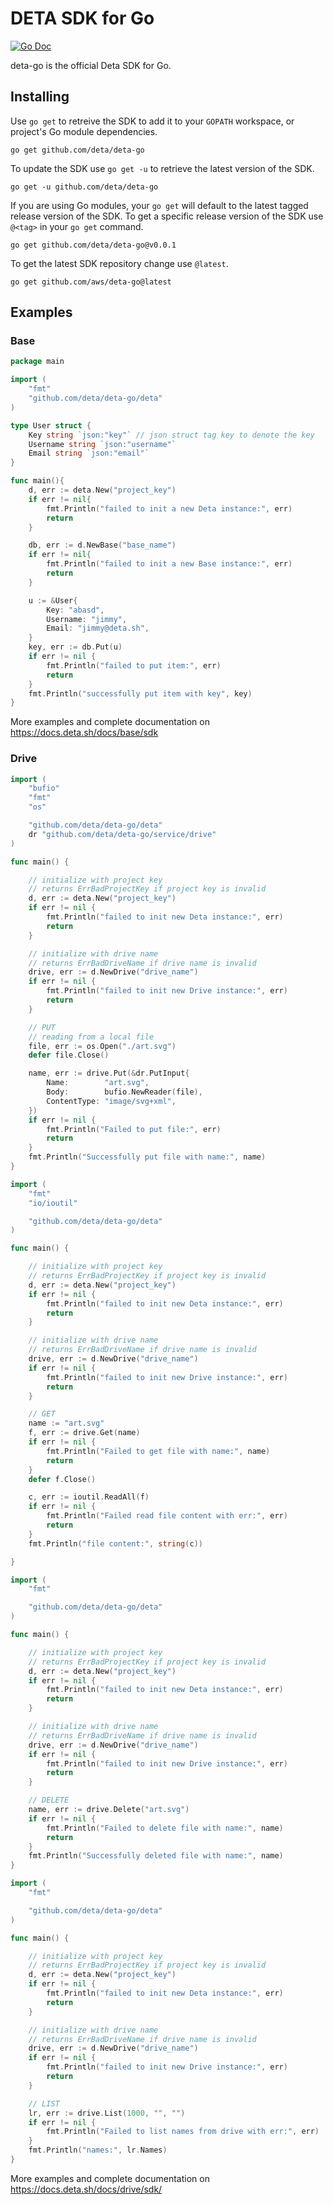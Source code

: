 # DETA SDK for Go

[![Go Doc](https://img.shields.io/badge/go-doc-blue)](https://godoc.org/github.com/deta/deta-go)

deta-go is the official Deta SDK for Go. 

## Installing

Use `go get` to retreive the SDK to add it to your `GOPATH` workspace, or project's Go module dependencies.

```
go get github.com/deta/deta-go
```

To update the SDK use `go get -u` to retrieve the latest version of the SDK.

```
go get -u github.com/deta/deta-go
```

If you are using Go modules, your `go get` will default to the latest tagged release version of the SDK. To get a specific release version of the SDK use `@<tag>` in your `go get` command.

```
go get github.com/deta/deta-go@v0.0.1
```

To get the latest SDK repository change use `@latest`.
```
go get github.com/aws/deta-go@latest
```

## Examples

### Base

```go
package main

import (
	"fmt"
	"github.com/deta/deta-go/deta"
)

type User struct {
	Key string `json:"key"` // json struct tag key to denote the key
	Username string `json:"username"`
	Email string `json:"email"`
}

func main(){
	d, err := deta.New("project_key")
	if err != nil{
		fmt.Println("failed to init a new Deta instance:", err)
		return
	}

	db, err := d.NewBase("base_name")
	if err != nil{
		fmt.Println("failed to init a new Base instance:", err)
		return
	}

	u := &User{
		Key: "abasd",
		Username: "jimmy",
		Email: "jimmy@deta.sh",
	}
	key, err := db.Put(u)
	if err != nil {
		fmt.Println("failed to put item:", err)
		return
	}
	fmt.Println("successfully put item with key", key)
}
```

More examples and complete documentation on https://docs.deta.sh/docs/base/sdk

### Drive
```go
import (
    "bufio"
    "fmt"
    "os"

    "github.com/deta/deta-go/deta"
    dr "github.com/deta/deta-go/service/drive"
)

func main() {

    // initialize with project key
    // returns ErrBadProjectKey if project key is invalid
    d, err := deta.New("project_key")
    if err != nil {
        fmt.Println("failed to init new Deta instance:", err)
        return
    }

    // initialize with drive name
    // returns ErrBadDriveName if drive name is invalid
    drive, err := d.NewDrive("drive_name")
    if err != nil {
        fmt.Println("failed to init new Drive instance:", err)
        return
    }

    // PUT
    // reading from a local file
    file, err := os.Open("./art.svg")
    defer file.Close()

    name, err := drive.Put(&dr.PutInput{
        Name:        "art.svg",
        Body:        bufio.NewReader(file),
        ContentType: "image/svg+xml",
    })
    if err != nil {
        fmt.Println("Failed to put file:", err)
        return
    }
    fmt.Println("Successfully put file with name:", name)
}
```

```go
import (
    "fmt"
    "io/ioutil"

    "github.com/deta/deta-go/deta"
)

func main() {

    // initialize with project key
    // returns ErrBadProjectKey if project key is invalid
    d, err := deta.New("project_key")
    if err != nil {
        fmt.Println("failed to init new Deta instance:", err)
        return
    }

    // initialize with drive name
    // returns ErrBadDriveName if drive name is invalid
    drive, err := d.NewDrive("drive_name")
    if err != nil {
        fmt.Println("failed to init new Drive instance:", err)
        return
    }

    // GET
    name := "art.svg"
    f, err := drive.Get(name)
    if err != nil {
        fmt.Println("Failed to get file with name:", name)
        return
    }
    defer f.Close()

    c, err := ioutil.ReadAll(f)
    if err != nil {
        fmt.Println("Failed read file content with err:", err)
        return
    }
    fmt.Println("file content:", string(c))

}
```

```go
import (
    "fmt"

    "github.com/deta/deta-go/deta"
)

func main() {

    // initialize with project key
    // returns ErrBadProjectKey if project key is invalid
    d, err := deta.New("project_key")
    if err != nil {
        fmt.Println("failed to init new Deta instance:", err)
        return
    }

    // initialize with drive name
    // returns ErrBadDriveName if drive name is invalid
    drive, err := d.NewDrive("drive_name")
    if err != nil {
        fmt.Println("failed to init new Drive instance:", err)
        return
    }

    // DELETE
    name, err := drive.Delete("art.svg")
    if err != nil {
        fmt.Println("Failed to delete file with name:", name)
        return
    }
    fmt.Println("Successfully deleted file with name:", name)
}
```

```go
import (
    "fmt"

    "github.com/deta/deta-go/deta"
)

func main() {

    // initialize with project key
    // returns ErrBadProjectKey if project key is invalid
    d, err := deta.New("project_key")
    if err != nil {
        fmt.Println("failed to init new Deta instance:", err)
        return
    }

    // initialize with drive name
    // returns ErrBadDriveName if drive name is invalid
    drive, err := d.NewDrive("drive_name")
    if err != nil {
        fmt.Println("failed to init new Drive instance:", err)
        return
    }

    // LIST
    lr, err := drive.List(1000, "", "")
    if err != nil {
        fmt.Println("Failed to list names from drive with err:", err)
    }
    fmt.Println("names:", lr.Names)
}
```
More examples and complete documentation on https://docs.deta.sh/docs/drive/sdk/
